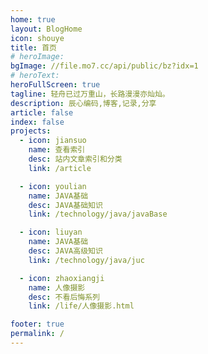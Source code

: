 ```yaml
---
home: true
layout: BlogHome
icon: shouye
title: 首页
# heroImage: 
bgImage: //file.mo7.cc/api/public/bz?idx=1
# heroText: 
heroFullScreen: true
tagline: 轻舟已过万重山，长路漫漫亦灿灿。
description: 辰心编码,博客,记录,分享
article: false
index: false
projects:
  - icon: jiansuo
    name: 查看索引
    desc: 站内文章索引和分类
    link: /article

  - icon: youlian
    name: JAVA基础
    desc: JAVA基础知识
    link: /technology/java/javaBase

  - icon: liuyan
    name: JAVA基础
    desc: JAVA高级知识
    link: /technology/java/juc

  - icon: zhaoxiangji
    name: 人像摄影
    desc: 不看后悔系列
    link: /life/人像摄影.html

footer: true
permalink: /
---
```

